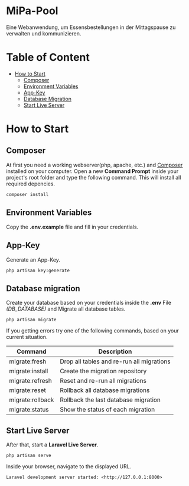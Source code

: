 # MiPa-Pool
Eine Webanwendung, um Essensbestellungen in der Mittagspause zu verwalten und kommunizieren.


# Table of Content
* [How to Start](#how-to-start)
    * [Composer](#composer)
    * [Environment Variables](#environment-variables)
    * [App-Key](#app-key)
    * [Database Migration](#database-migration)
    * [Start Live Server](#start-live-server)
    

# How to Start

## Composer
At first you need a working webserver(php, apache, etc.) and [Composer](https://getcomposer.org) installed on your computer.
Open a new __Command Prompt__ inside your project's root folder and type the following command. This will install all required depencies.
```
composer install
```

## Environment Variables
Copy the __.env.example__ file and fill in your credentials.

## App-Key
Generate an App-Key.
```
php artisan key:generate
```

## Database migration
Create your database based on your credentials inside the __.env__ File _(DB_DATABASE)_ and Migrate all database tables.
```
php artisan migrate
```

If you getting errors try one of the following commands, based on your current situation.

Command             | Description
--------------------|---------------------------------------------
migrate:fresh       | Drop all tables and re-run all migrations
migrate:install     | Create the migration repository
migrate:refresh     | Reset and re-run all migrations
migrate:reset       | Rollback all database migrations
migrate:rollback    | Rollback the last database migration
migrate:status      | Show the status of each migration

## Start Live Server
After that, start a __Laravel Live Server__.
```
php artisan serve
```

Inside your browser, navigate to the displayed URL.
```
Laravel development server started: <http://127.0.0.1:8000>
```